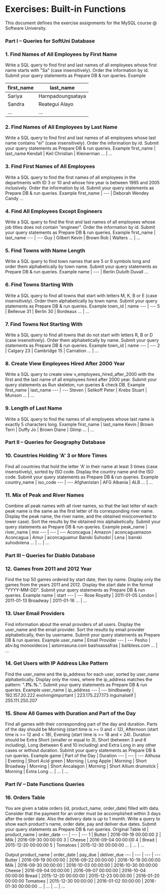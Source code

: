 # Exercises: Built-in Functions #

This document defines the exercise assignments for the MySQL course @ Software University. 

### Part I – Queries for SoftUni Database ###

###    1. Find Names of All Employees by First Name ###
Write a SQL query to find first and last names of all employees whose first name starts with "Sa" (case insensitively). Order the information by id. Submit your query statements as Prepare DB & run queries.
Example

first_name | last_name
--- | ---
Sariya | Harnpadoungsataya
Sandra | Reategui Alayo
… | …

###     2. Find Names of All Employees by Last Name ###
Write a SQL query to find first and last names of all employees whose last name contains "ei" (case insensitively). Order the information by id. Submit your query statements as Prepare DB & run queries.
Example
first_name | last_name
Kendall | Keil
Christian | Kleinerman
… | …

###    3. Find First Names of All Employees ###
Write a SQL query to find the first names of all employees in the departments with ID 3 or 10 and whose hire year is between 1995 and 2005 inclusively. Order the information by id. Submit your query statements as Prepare DB & run queries.
Example
first_name
| --- |
Deborah
Wendey
Candy
…

###    4. Find All Employees Except Engineers ###
Write a SQL query to find the first and last names of all employees whose job titles does not contain "engineer". Order the information by id. Submit your query statements as Prepare DB & run queries.
Example
first_name | last_name
--- | ---
Guy | Gilbert
Kevin | Brown
Rob | Walters
… | …

###    5. Find Towns with Name Length ###
Write a SQL query to find town names that are 5 or 6 symbols long and order them alphabetically by town name. Submit your query statements as Prepare DB & run queries.
Example
name
| --- |
Berlin
Duluth
Duvall
…

###    6.  Find Towns Starting With ### 
Write a SQL query to find all towns that start with letters M, K, B or E (case insensitively). Order them alphabetically by town name. Submit your query statements as Prepare DB & run queries.
Example
town_id | name
--- | ---
5 | Bellevue
31 | Berlin
30 | Bordeaux
… | …

###    7.  Find Towns Not Starting With ###
Write a SQL query to find all towns that do not start with letters R, B or D (case insensitively). Order them alphabetically by name. Submit your query statements as Prepare DB & run queries.
Example
town_id | name
--- | ---
2 | Calgary
23 | Cambridge
15 | Carnation
… | …

###    8. Create View Employees Hired After 2000 Year ###
Write a SQL query to create view v_employees_hired_after_2000 with the first and the last name of all employees hired after 2000 year. Submit your query statements as Run skeleton, run queries & check DB.
Example
first_name | last_name
--- | ---
Steven | Selikoff
Peter | Krebs
Stuart | Munson
... | ...

###    9. Length of Last Name ###
Write a SQL query to find the names of all employees whose last name is exactly 5 characters long.
Example
first_name | last_name
Kevin | Brown
Terri | Duffy
Jo | Brown
Diane | Glimp
… | …

### Part II – Queries for Geography Database ### 
    
    
###    10. Countries Holding 'A' 3 or More Times ###
Find all countries that hold the letter 'A' in their name at least 3 times (case insensitively), sorted by ISO code. Display the country name and the ISO code. Submit your query statements as Prepare DB & run queries.
Example
country_name | iso_code
--- | ---
Afghanistan | AFG
Albania | ALB
… | …

###    11.  Mix of Peak and River Names ###
Combine all peak names with all river names, so that the last letter of each peak name is the same as the first letter of its corresponding river name. Display the peak name, the river name, and the obtained mix(converted to lower case). Sort the results by the obtained mix alphabetically. Submit your query statements as Prepare DB & run queries.
Example 
peak_name | river_name | mix
--- | --- | ---
Aconcagua | Amazon | aconcaguamazon
Aconcagua | Amur | aconcaguamur
Banski Suhodol | Lena | banski suhodolena
… | … | …

### Part III – Queries for Diablo Database ###


###    12. Games from 2011 and 2012 Year ###
Find the top 50 games ordered by start date, then by name. Display only the games from the years 2011 and 2012. Display the start date in the format "YYYY-MM-DD". Submit your query statements as Prepare DB & run queries.
Example
name | start
--- | ---
Rose Royalty | 2011-01-05
London | 2011-01-13
Broadway | 2011-01-16
… | …

###    13.  User Email Providers ###
Find information about the email providers of all users. Display the user_name and the email provider. Sort the results by email provider alphabetically, then by username. Submit your query statements as Prepare DB & run queries.
Example
user_name | Email Provider
--- | ---
Pesho | abv.bg
monoxidecos | astonrasuna.com
bashsassafras | balibless.com
… | …

###    14.  Get Users with IP Address Like Pattern ###
Find the user_name and the ip_address for each user, sorted by user_name alphabetically. Display only the rows, where the ip_address matches the pattern: "___.1%.%.___". Submit your query statements as Prepare DB & run queries.
Example
user_name | ip_address
--- | ---
bindbawdy | 192.157.20.222
evolvingimportant | 223.175.227.173
inguinalself | 255.111.250.207

###    15.  Show All Games with Duration and Part of the Day ###
Find all games with their corresponding part of the day and duration. Parts of the day should be Morning (start time is >= 0 and < 12), Afternoon (start time is >= 12 and < 18), Evening (start time is >= 18 and < 24). Duration should be Extra Short (smaller or equal to 3), Short (between 3 and 6 including), Long (between 6 and 10 including) and Extra Long in any other cases or without duration. Submit your query statements as Prepare DB & run queries.
Example
game | Part of the Day | Duration
--- | --- | ---
Aithusa | Evening | Short
Acid green | Morning | Long
Apple | Morning | Short
Broadway | Morning | Short
Ancalagon | Morning | Short
Allium drumstick | Morning | Extra Long
… | … | …

### Part IV – Date Functions Queries ###
   
 ###   16.  Orders Table ###
You are given a table orders (id, product_name, order_date) filled with data. Consider that the payment for an order must be accomplished within 3 days after the order date. Also the delivery date is up to 1 month. Write a query to show each product's name, order date, pay and deliver due dates. Submit your query statements as Prepare DB & run queries.
Original Table
id | product_name | order_date
--- | --- | ---
1 | Butter | 2016-09-19 00:00:00
2 | Milk | 2016-09-30 00:00:00
3 | Cheese | 2016-09-04 00:00:00
4 | Bread | 2015-12-20 00:00:00
5 | Tomatoes | 2015-12-30 00:00:00
… | … | …

Output
product_name | order_date | pay_due | deliver_due
--- | --- | --- | --- 
Butter | 2016-09-19 00:00:00 | 2016-09-22 00:00:00 | 2016-10-19 00:00:00
Milk | 2016-09-30 00:00:00 | 2016-10-03 00:00:00 | 2016-10-30 00:00:00
Cheese | 2016-09-04 00:00:00 | 2016-09-07 00:00:00 | 2016-10-04 00:00:00
Bread | 2015-12-20 00:00:00 | 2015-12-23 00:00:00 | 2016-01-20 00:00:00
Tomatoes | 2015-12-30 00:00:00 | 2016-01-02 00:00:00 | 2016-01-30 00:00:00
… | … | … | …






